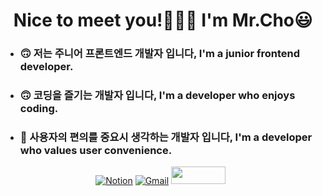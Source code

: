 <!--
**choseonghwan91/choseonghwan91** is a ✨ _special_ ✨ repository because its `README.md` (this file) appears on your GitHub profile.

Here are some ideas to get you started:

- 🔭 I’m currently working on ...
- 🌱 I’m currently learning ...
- 👯 I’m looking to collaborate on ...
- 🤔 I’m looking for help with ...
- 💬 Ask me about ...
- 📫 How to reach me: ...
- 😄 Pronouns: ...
- ⚡ Fun fact: ...
-->

<h1 align='center'>Nice to meet you!🙋🏻‍♂️ I'm Mr.Cho😃</h1>
<ul>
	<li><h3>🙃 저는 주니어 프론트엔드 개발자 입니다, I'm a junior frontend developer.</h3></li>
	<li><h3>🙃 코딩을 즐기는 개발자 입니다, I'm a developer who enjoys coding.</h3></li>
	<li><h3>🙂 사용자의 편의를 중요시 생각하는 개발자 입니다, I'm a developer who values user convenience.</h3></li>
</ul>

<div align='center'>
	
[![Notion](https://img.shields.io/badge/Notion-%23000000.svg?style=for-the-badge&logo=notion&logoColor=white&link=https://fallacious-sunset-fd2.notion.site/Cho-SeongHwan-d0ae488a76404bc18a3e6f41b76df14b)](https://fallacious-sunset-fd2.notion.site/Cho-SeongHwan-d0ae488a76404bc18a3e6f41b76df14b)
[![Gmail](https://img.shields.io/badge/Gmail-D14836?style=for-the-badge&logo=gmail&logoColor=white&link=mailto:choseonghwan91@gmail.com)](mailto:choseonghwan91@gmail.com)
<a href="https://velog.io/@chosh91" target="_blank"><img src="https://img.shields.io/badge/Velog-20c997?style=flat-square&logo=Vimeo&logoColor=white" style='width:87px; height:28px;'/></a> &nbsp;
</div>
